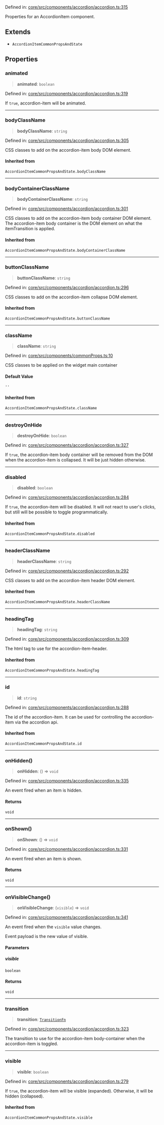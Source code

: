 Defined in: [core/src/components/accordion/accordion.ts:315](https://github.com/AmadeusITGroup/AgnosUI/blob/3542b0f4cd8b8a9bd4b41ffc106d116716db6170/core/src/components/accordion/accordion.ts#L315)

Properties for an AccordionItem component.

## Extends

- `AccordionItemCommonPropsAndState`

## Properties

### animated

> **animated**: `boolean`

Defined in: [core/src/components/accordion/accordion.ts:319](https://github.com/AmadeusITGroup/AgnosUI/blob/3542b0f4cd8b8a9bd4b41ffc106d116716db6170/core/src/components/accordion/accordion.ts#L319)

If `true`, accordion-item will be animated.

***

### bodyClassName

> **bodyClassName**: `string`

Defined in: [core/src/components/accordion/accordion.ts:305](https://github.com/AmadeusITGroup/AgnosUI/blob/3542b0f4cd8b8a9bd4b41ffc106d116716db6170/core/src/components/accordion/accordion.ts#L305)

CSS classes to add on the accordion-item body DOM element.

#### Inherited from

`AccordionItemCommonPropsAndState.bodyClassName`

***

### bodyContainerClassName

> **bodyContainerClassName**: `string`

Defined in: [core/src/components/accordion/accordion.ts:301](https://github.com/AmadeusITGroup/AgnosUI/blob/3542b0f4cd8b8a9bd4b41ffc106d116716db6170/core/src/components/accordion/accordion.ts#L301)

CSS classes to add on the accordion-item body container DOM element.
The accordion-item body container is the DOM element on what the itemTransition is applied.

#### Inherited from

`AccordionItemCommonPropsAndState.bodyContainerClassName`

***

### buttonClassName

> **buttonClassName**: `string`

Defined in: [core/src/components/accordion/accordion.ts:296](https://github.com/AmadeusITGroup/AgnosUI/blob/3542b0f4cd8b8a9bd4b41ffc106d116716db6170/core/src/components/accordion/accordion.ts#L296)

CSS classes to add on the accordion-item collapse DOM element.

#### Inherited from

`AccordionItemCommonPropsAndState.buttonClassName`

***

### className

> **className**: `string`

Defined in: [core/src/components/commonProps.ts:10](https://github.com/AmadeusITGroup/AgnosUI/blob/3542b0f4cd8b8a9bd4b41ffc106d116716db6170/core/src/components/commonProps.ts#L10)

CSS classes to be applied on the widget main container

#### Default Value

`''`

#### Inherited from

`AccordionItemCommonPropsAndState.className`

***

### destroyOnHide

> **destroyOnHide**: `boolean`

Defined in: [core/src/components/accordion/accordion.ts:327](https://github.com/AmadeusITGroup/AgnosUI/blob/3542b0f4cd8b8a9bd4b41ffc106d116716db6170/core/src/components/accordion/accordion.ts#L327)

If `true`, the accordion-item body container will be removed from the DOM when the accordion-item is collapsed. It will be just hidden otherwise.

***

### disabled

> **disabled**: `boolean`

Defined in: [core/src/components/accordion/accordion.ts:284](https://github.com/AmadeusITGroup/AgnosUI/blob/3542b0f4cd8b8a9bd4b41ffc106d116716db6170/core/src/components/accordion/accordion.ts#L284)

If `true`, the accordion-item will be disabled.
It will not react to user's clicks, but still will be possible to toggle programmatically.

#### Inherited from

`AccordionItemCommonPropsAndState.disabled`

***

### headerClassName

> **headerClassName**: `string`

Defined in: [core/src/components/accordion/accordion.ts:292](https://github.com/AmadeusITGroup/AgnosUI/blob/3542b0f4cd8b8a9bd4b41ffc106d116716db6170/core/src/components/accordion/accordion.ts#L292)

CSS classes to add on the accordion-item header DOM element.

#### Inherited from

`AccordionItemCommonPropsAndState.headerClassName`

***

### headingTag

> **headingTag**: `string`

Defined in: [core/src/components/accordion/accordion.ts:309](https://github.com/AmadeusITGroup/AgnosUI/blob/3542b0f4cd8b8a9bd4b41ffc106d116716db6170/core/src/components/accordion/accordion.ts#L309)

The html tag to use for the accordion-item-header.

#### Inherited from

`AccordionItemCommonPropsAndState.headingTag`

***

### id

> **id**: `string`

Defined in: [core/src/components/accordion/accordion.ts:288](https://github.com/AmadeusITGroup/AgnosUI/blob/3542b0f4cd8b8a9bd4b41ffc106d116716db6170/core/src/components/accordion/accordion.ts#L288)

The id of the accordion-item. It can be used for controlling the accordion-item via the accordion api.

#### Inherited from

`AccordionItemCommonPropsAndState.id`

***

### onHidden()

> **onHidden**: () => `void`

Defined in: [core/src/components/accordion/accordion.ts:335](https://github.com/AmadeusITGroup/AgnosUI/blob/3542b0f4cd8b8a9bd4b41ffc106d116716db6170/core/src/components/accordion/accordion.ts#L335)

An event fired when an item is hidden.

#### Returns

`void`

***

### onShown()

> **onShown**: () => `void`

Defined in: [core/src/components/accordion/accordion.ts:331](https://github.com/AmadeusITGroup/AgnosUI/blob/3542b0f4cd8b8a9bd4b41ffc106d116716db6170/core/src/components/accordion/accordion.ts#L331)

An event fired when an item is shown.

#### Returns

`void`

***

### onVisibleChange()

> **onVisibleChange**: (`visible`) => `void`

Defined in: [core/src/components/accordion/accordion.ts:341](https://github.com/AmadeusITGroup/AgnosUI/blob/3542b0f4cd8b8a9bd4b41ffc106d116716db6170/core/src/components/accordion/accordion.ts#L341)

An event fired when the `visible` value changes.

Event payload is the new value of visible.

#### Parameters

##### visible

`boolean`

#### Returns

`void`

***

### transition

> **transition**: [`TransitionFn`](../type-aliases/TransitionFn.md)

Defined in: [core/src/components/accordion/accordion.ts:323](https://github.com/AmadeusITGroup/AgnosUI/blob/3542b0f4cd8b8a9bd4b41ffc106d116716db6170/core/src/components/accordion/accordion.ts#L323)

The transition to use for the accordion-item body-container when the accordion-item is toggled.

***

### visible

> **visible**: `boolean`

Defined in: [core/src/components/accordion/accordion.ts:279](https://github.com/AmadeusITGroup/AgnosUI/blob/3542b0f4cd8b8a9bd4b41ffc106d116716db6170/core/src/components/accordion/accordion.ts#L279)

If `true`, the accordion-item will be visible (expanded). Otherwise, it will be hidden (collapsed).

#### Inherited from

`AccordionItemCommonPropsAndState.visible`
